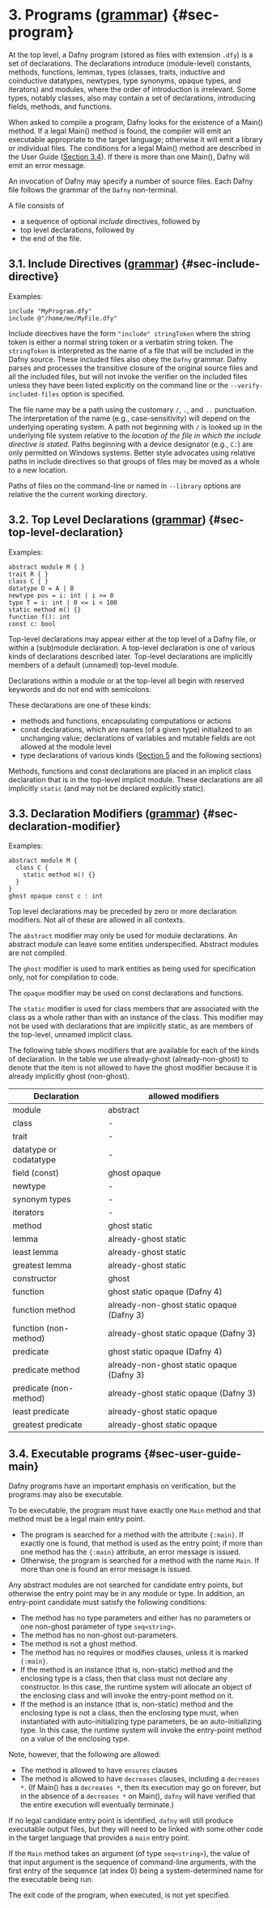 # 3. Programs ([grammar](#g-program)) {#sec-program}

At the top level, a Dafny program (stored as files with extension `.dfy`)
is a set of declarations. The declarations introduce (module-level)
constants, methods, functions, lemmas, types (classes, traits, inductive and
coinductive datatypes, newtypes, type synonyms, opaque types, and
iterators) and modules, where the order of introduction is irrelevant. 
Some types, notably classes, also may contain a set of declarations, introducing fields, methods,
and functions.

When asked to compile a program, Dafny looks for the existence of a
Main() method. If a legal Main() method is found, the compiler will emit
an executable appropriate to the target language; otherwise it will emit
a library or individual files.
The conditions for a legal Main() method are described in the User Guide
([Section 3.4](#sec-user-guide-main)).
If there is more than one Main(), Dafny will emit an error message.

An invocation of Dafny may specify a number of source files.
Each Dafny file follows the grammar of the ``Dafny`` non-terminal.

A file consists of 
- a sequence of optional _include_ directives, followed by 
- top level declarations, followed by 
- the end of the file.

## 3.1. Include Directives ([grammar](#g-include-directive)) {#sec-include-directive}

Examples:
<!-- %no-check -->
```dafny
include "MyProgram.dfy"
include @"/home/me/MyFile.dfy"
```

Include directives have the form ``"include" stringToken`` where
the string token is either a normal string token or a
verbatim string token. The ``stringToken`` is interpreted as the name of
a file that will be included in the Dafny source. These included
files also obey the ``Dafny`` grammar. Dafny parses and processes the
transitive closure of the original source files and all the included files,
but will not invoke the verifier on the included files unless they have been listed
explicitly on the command line or the `--verify-included-files` option is
specified.

The file name may be a path using the customary `/`, `.`, and `..` punctuation.
The interpretation of the name (e.g., case-sensitivity) will depend on the
underlying operating system. A path not beginning with `/` is looked up in
the underlying file system relative to the _location of the file in which the
include directive is stated_. Paths beginning with a device
designator (e.g., `C:`) are only permitted on Windows systems.
Better style advocates using relative paths in include directives so that
groups of files may be moved as a whole to a new location.

Paths of files on the command-line or named in `--library` options are 
relative the the current working directory.

## 3.2. Top Level Declarations ([grammar](#g-top-level-declaration)) {#sec-top-level-declaration}

Examples:
<!-- %check-resolve -->
```dafny
abstract module M { }
trait R { }
class C { }
datatype D = A | B
newtype pos = i: int | i >= 0
type T = i: int | 0 <= i < 100
static method m() {}
function f(): int
const c: bool
```

Top-level declarations may appear either at the top level of a Dafny file,
or within a (sub)module declaration. A top-level declaration is one of
various kinds of declarations described later. Top-level declarations are
implicitly members of a default (unnamed) top-level module.

Declarations within a module or at the top-level all begin with reserved keywords and do not end with semicolons.

These declarations are one of these kinds:
- methods and functions, encapsulating computations or actions
- const declarations, which are names (of a given type) initialized to an unchanging value;
  declarations of variables and mutable fields are not allowed at the module level
- type declarations of various kinds ([Section 5](#sec-types) and the following sections)

Methods, functions and const declarations are placed in an implicit class declaration
that is in the top-level implicit module. These declarations are all implicitly
`static` (and may not be declared explicitly static).

## 3.3. Declaration Modifiers ([grammar](#g-declaration-modifier)) {#sec-declaration-modifier}

Examples:
<!-- %check-resolve -->
```dafny
abstract module M {
  class C {
    static method m() {}
  }
}
ghost opaque const c : int
```

Top level declarations may be preceded by zero or more declaration
modifiers. Not all of these are allowed in all contexts.

The `abstract` modifier may only be used for module declarations.
An abstract module can leave some entities underspecified.
Abstract modules are not compiled.

The `ghost` modifier is used to mark entities as being used for
specification only, not for compilation to code.

The `opaque` modifier may be used on const declarations and functions.

The `static` modifier is used for class members that
are associated with the class as a whole rather than with
an instance of the class. This modifier may not be used with
declarations that are implicitly static, as are members of the 
top-level, unnamed implicit class.

The following table shows modifiers that are available
for each of the kinds of declaration. In the table
we use already-ghost (already-non-ghost) to denote that the item is not
allowed to have the ghost modifier because it is already
implicitly ghost (non-ghost).


 Declaration              | allowed modifiers
--------------------------|---------------------------------------
 module                   | abstract
 class                    | -
 trait                    | -
 datatype or codatatype   | -
 field (const)            | ghost opaque
 newtype                  | -
 synonym types            | -
 iterators                | -
 method                   | ghost static
 lemma                    | already-ghost static
 least lemma              | already-ghost static
 greatest lemma           | already-ghost static
 constructor              | ghost
 function                 | ghost static opaque             (Dafny 4)
 function method          | already-non-ghost static opaque (Dafny 3)
 function (non-method)    | already-ghost static opaque     (Dafny 3)
 predicate                | ghost static opaque             (Dafny 4)
 predicate method         | already-non-ghost static opaque (Dafny 3)
 predicate (non-method)   | already-ghost static opaque     (Dafny 3)
 least predicate          | already-ghost static opaque
 greatest predicate       | already-ghost static opaque


## 3.4. Executable programs {#sec-user-guide-main}

Dafny programs have an important emphasis on verification, but the programs 
may also be executable.

To be executable, the program must have exactly one `Main` method and that 
method must be a legal main entry point.

* The program is searched for a method with the attribute `{:main}`.
If exactly one is found, that method is used as the entry point; if more
than one method has the `{:main}` attribute, an error message is issued.
* Otherwise, the program is searched for a method with the name `Main`.
If more than one is found
an error message is issued.

Any abstract modules are not searched for candidate entry points,
but otherwise the entry point may be in any module or type. In addition,
an entry-point candidate must satisfy the following conditions:

* The method has no type parameters and either has no parameters or one non-ghost parameter of type `seq<string>`.
* The method has no non-ghost out-parameters.
* The method is not a ghost method.
* The method has no requires or modifies clauses, unless it is marked `{:main}`.
* If the method is an instance (that is, non-static) method and the
  enclosing type is a class,
  then that class must not declare any constructor.
  In this case, the runtime system will
  allocate an object of the enclosing class and will invoke
  the entry-point method on it.
* If the method is an instance (that is, non-static) method and the
  enclosing type is not a class,
  then the enclosing type must, when instantiated with auto-initializing
  type parameters, be an auto-initializing type.
  In this case, the runtime system will
  invoke the entry-point method on a value of the enclosing type.

Note, however, that the following are allowed:

* The method is allowed to have `ensures` clauses
* The method is allowed to have `decreases` clauses, including a
  `decreases *`. (If Main() has a `decreases *`, then its execution may
  go on forever, but in the absence of a `decreases *` on Main(), `dafny`
  will have verified that the entire execution will eventually
  terminate.)

If no legal candidate entry point is identified, `dafny` will still produce executable output files, but
they will need to be linked with some other code in the target language that
provides a `main` entry point.

If the `Main` method takes an argument (of type `seq<string>`), the value of that input argument is the sequence
of command-line arguments, with the first entry of the sequence (at index 0) being a system-determined name for the 
executable being run.

The exit code of the program, when executed, is not yet specified.

